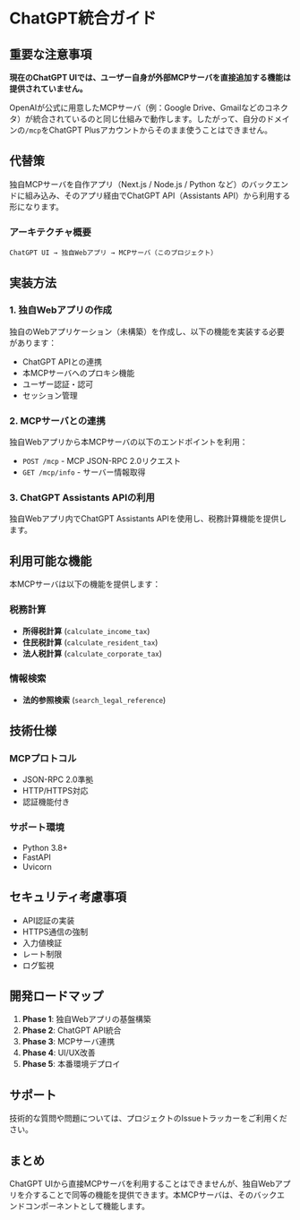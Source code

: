 # ChatGPT統合ガイド

## 重要な注意事項

**現在のChatGPT UIでは、ユーザー自身が外部MCPサーバを直接追加する機能は提供されていません。**

OpenAIが公式に用意したMCPサーバ（例：Google Drive、Gmailなどのコネクタ）が統合されているのと同じ仕組みで動作します。したがって、自分のドメインの`/mcp`をChatGPT Plusアカウントからそのまま使うことはできません。

## 代替策

独自MCPサーバを自作アプリ（Next.js / Node.js / Python など）のバックエンドに組み込み、そのアプリ経由でChatGPT API（Assistants API）から利用する形になります。

### アーキテクチャ概要

```
ChatGPT UI → 独自Webアプリ → MCPサーバ（このプロジェクト）
```

## 実装方法

### 1. 独自Webアプリの作成

独自のWebアプリケーション（未構築）を作成し、以下の機能を実装する必要があります：

- ChatGPT APIとの連携
- 本MCPサーバへのプロキシ機能
- ユーザー認証・認可
- セッション管理

### 2. MCPサーバとの連携

独自Webアプリから本MCPサーバの以下のエンドポイントを利用：

- `POST /mcp` - MCP JSON-RPC 2.0リクエスト
- `GET /mcp/info` - サーバー情報取得

### 3. ChatGPT Assistants APIの利用

独自Webアプリ内でChatGPT Assistants APIを使用し、税務計算機能を提供します。

## 利用可能な機能

本MCPサーバは以下の機能を提供します：

### 税務計算
- **所得税計算** (`calculate_income_tax`)
- **住民税計算** (`calculate_resident_tax`)
- **法人税計算** (`calculate_corporate_tax`)

### 情報検索
- **法的参照検索** (`search_legal_reference`)

## 技術仕様

### MCPプロトコル
- JSON-RPC 2.0準拠
- HTTP/HTTPS対応
- 認証機能付き

### サポート環境
- Python 3.8+
- FastAPI
- Uvicorn

## セキュリティ考慮事項

- API認証の実装
- HTTPS通信の強制
- 入力値検証
- レート制限
- ログ監視

## 開発ロードマップ

1. **Phase 1**: 独自Webアプリの基盤構築
2. **Phase 2**: ChatGPT API統合
3. **Phase 3**: MCPサーバ連携
4. **Phase 4**: UI/UX改善
5. **Phase 5**: 本番環境デプロイ

## サポート

技術的な質問や問題については、プロジェクトのIssueトラッカーをご利用ください。

## まとめ

ChatGPT UIから直接MCPサーバを利用することはできませんが、独自Webアプリを介することで同等の機能を提供できます。本MCPサーバは、そのバックエンドコンポーネントとして機能します。